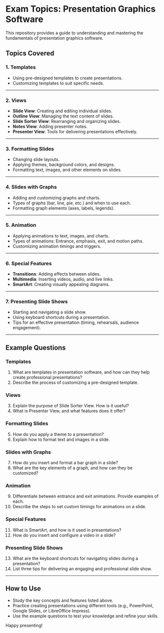 # Exam Topics: Presentation Graphics Software  

This repository provides a guide to understanding and mastering the fundamentals of presentation graphics software.  

## Topics Covered  

### 1. Templates  
- Using pre-designed templates to create presentations.  
- Customizing templates to suit specific needs.  

---

### 2. Views  
- **Slide View**: Creating and editing individual slides.  
- **Outline View**: Managing the text content of slides.  
- **Slide Sorter View**: Rearranging and organizing slides.  
- **Notes View**: Adding presenter notes.  
- **Presenter View**: Tools for delivering presentations effectively.  

---

### 3. Formatting Slides  
- Changing slide layouts.  
- Applying themes, background colors, and designs.  
- Formatting text, images, and other elements on slides.  

---

### 4. Slides with Graphs  
- Adding and customizing graphs and charts.  
- Types of graphs (bar, line, pie, etc.) and when to use each.  
- Formatting graph elements (axes, labels, legends).  

---

### 5. Animation  
- Applying animations to text, images, and charts.  
- Types of animations: Entrance, emphasis, exit, and motion paths.  
- Customizing animation timings and triggers.  

---

### 6. Special Features  
- **Transitions**: Adding effects between slides.  
- **Multimedia**: Inserting videos, audio, and live links.  
- **SmartArt**: Creating visually appealing diagrams.  

---

### 7. Presenting Slide Shows  
- Starting and navigating a slide show.  
- Using keyboard shortcuts during a presentation.  
- Tips for an effective presentation (timing, rehearsals, audience engagement).  

---

## Example Questions  

### Templates  
1. What are templates in presentation software, and how can they help create professional presentations?  
2. Describe the process of customizing a pre-designed template.  

### Views  
3. Explain the purpose of Slide Sorter View. How is it useful?  
4. What is Presenter View, and what features does it offer?  

### Formatting Slides  
5. How do you apply a theme to a presentation?  
6. Explain how to format text and images in a slide.  

### Slides with Graphs  
7. How do you insert and format a bar graph in a slide?  
8. What are the key elements of a graph, and how can they be customized?  

### Animation  
9. Differentiate between entrance and exit animations. Provide examples of each.  
10. Describe the steps to set custom timings for animations on a slide.  

### Special Features  
11. What is SmartArt, and how is it used in presentations?  
12. How do you insert and configure a video in a slide?  

### Presenting Slide Shows  
13. What are the keyboard shortcuts for navigating slides during a presentation?  
14. List three tips for delivering an engaging and professional slide show.  

---

## How to Use  
- Study the key concepts and features listed above.  
- Practice creating presentations using different tools (e.g., PowerPoint, Google Slides, or LibreOffice Impress).  
- Use the example questions to test your knowledge and refine your skills.  

Happy presenting!
